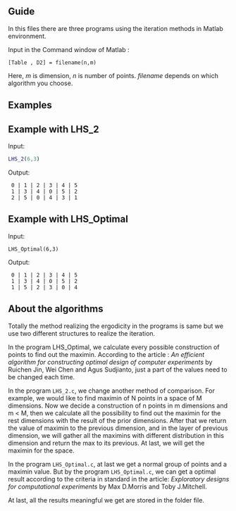 ## Guide
In this files there are three programs using the iteration methods in Matlab environment.

  Input in the Command window of Matlab : 

    [Table , D2] = filename(n,m)

Here, _m_ is dimension, _n_ is number of points. _filename_ depends on which algorithm you choose.

## Examples

## Example with LHS_2

Input:
```matlab
LHS_2(6,3)
```

Output:
```
 0 | 1 | 2 | 3 | 4 | 5 
 1 | 3 | 4 | 0 | 5 | 2
 2 | 5 | 0 | 4 | 3 | 1
```

## Example with LHS_Optimal

Input:
```
LHS_Optimal(6,3)
```

Output:
```
 0 | 1 | 2 | 3 | 4 | 5 
 1 | 3 | 4 | 0 | 5 | 2
 1 | 5 | 2 | 3 | 0 | 4
```

## About the algorithms

Totally the method realizing the ergodicity in the programs is same but we use two different structures to realize the iteration. 

In the program LHS_Optimal, we calculate every possible construction of points to find out the maximin. According to the article : _An efficient algorithm for constructing optimal design of computer experiments_ by Ruichen Jin, Wei Chen and Agus Sudjianto, just a part of the values need to be changed each time.

In the program `LHS_2.c`, we change another method of comparison. For
example, we would like to find maximin of N points in a space of M
dimensions. Now we decide a construction of n points in m dimensions
and m < M, then we calculate all the possibility to find out the
maximin for the rest dimensions with the result of the prior
dimensions. After that we return the value of maximin to the previous
dimension, and in the layer of previous dimension, we will gather all
the maximins with different distribution in this dimension and return
the max to its previous. At last, we will get the maximin for the
space.

In the program `LHS_Optimal.c`, at last we get a normal group of
points and a maximin value. But by the program `LHS_Optimal.c`, we can
get a optimal result according to the criteria in standard in the
article: _Exploratory designs for computational experiments_ by Max
D.Morris and Toby J.Mitchell.

At last, all the results meaningful we get are stored in the folder file.
